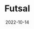 ---
slug: "futsal"
date: "2022-10-14"
title: "Futsal"
tm: "14 Oktober 2022"
contact: "Sheperd (087832418835), Id Line: sheperdkarauwan3075"
---